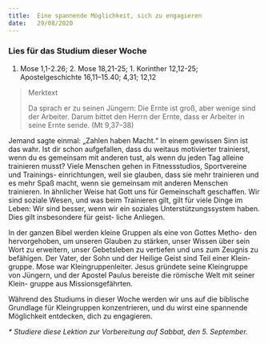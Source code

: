 ```yaml
---
title:  Eine spannende Möglichkeit, sich zu engagieren
date:   29/08/2020
---
```


### Lies für das Studium dieser Woche
1. Mose 1,1-2.26; 2. Mose 18,21-25; 1. Korinther 12,12-25; Apostelgeschichte 16,11–15.40; 4,31; 12,12

> <p>Merktext</p>
> Da sprach er zu seinen Jüngern: Die Ernte ist groß, aber wenige sind der Arbeiter. Darum bittet den Herrn der Ernte, dass er Arbeiter in seine Ernte sende. (Mt 9,37–38)

Jemand sagte einmal: „Zahlen haben Macht.“ In einem gewissen Sinn ist das wahr. Ist dir schon aufgefallen, dass du weitaus motivierter trainierst, wenn du es gemeinsam mit anderen tust, als wenn du jeden Tag alleine trainieren musst? Viele Menschen gehen in Fitnessstudios, Sportvereine und Trainings- einrichtungen, weil sie glauben, dass sie mehr trainieren und es mehr Spaß macht, wenn sie gemeinsam mit anderen Menschen trainieren. In ähnlicher Weise hat Gott uns für Gemeinschaft geschaffen. Wir sind soziale Wesen, und was beim Trainieren gilt, gilt für viele Dinge im Leben: Wir sind besser, wenn wir ein soziales Unterstützungssystem haben. Dies gilt insbesondere für geist- liche Anliegen.

In der ganzen Bibel werden kleine Gruppen als eine von Gottes Metho- den hervorgehoben, um unseren Glauben zu stärken, unser Wissen über sein Wort zu erweitern, unser Gebetsleben zu vertiefen und uns zum Zeugnis zu befähigen. Der Vater, der Sohn und der Heilige Geist sind Teil einer Klein- gruppe. Mose war Kleingruppenleiter. Jesus gründete seine Kleingruppe von Jüngern, und der Apostel Paulus bereiste die römische Welt mit seiner Klein- gruppe aus Missionsgefährten.

Während des Studiums in dieser Woche werden wir uns auf die biblische Grundlage für Kleingruppen konzentrieren, und du wirst eine spannende Möglichkeit entdecken, dich zu engagieren.

_* Studiere diese Lektion zur Vorbereitung auf Sabbat, den 5. September._
